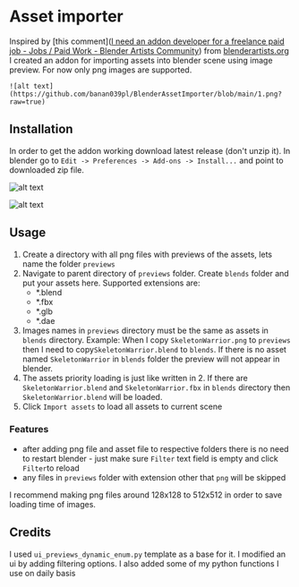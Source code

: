 # Asset importer

Inspired by [this comment]([I need an addon developer for a freelance paid job - Jobs / Paid Work - Blender Artists Community](https://blenderartists.org/t/i-need-an-addon-developer-for-a-freelance-paid-job/1331305)) from [blenderartists.org](blenderartists.org) I created an addon for importing assets into blender scene using image preview. For now only png images are supported.

```
![alt text](https://github.com/banan039pl/BlenderAssetImporter/blob/main/1.png?raw=true)
```

## Installation

In order to get the addon working download latest release (don't unzip it). In blender go to `Edit -> Preferences -> Add-ons -> Install...` and point to downloaded zip file.

![alt text](https://github.com/banan039pl/BlenderAssetImporter/blob/main/2.png?raw=true)

![alt text](https://github.com/banan039pl/BlenderAssetImporter/blob/main/3.png?raw=true)

## Usage

1. Create a directory with all png files with previews of the assets, lets name the folder `previews`
2. Navigate to parent directory  of `previews` folder. Create `blends` folder and put your assets here. Supported extensions are:
   - *.blend
   - *.fbx
   - *.glb
   - *.dae
3. Images names in `previews` directory must be the same as assets in `blends` directory. Example: When I copy `SkeletonWarrior.png` to `previews` then I need to copy`SkeletonWarrior.blend` to `blends`. If there is no asset named `SkeletonWarrior` in `blends` folder the preview will not appear in blender.
4. The assets priority loading is just like written in 2. If there are `SkeletonWarrior.blend` and `SkeletonWarrior.fbx` in `blends` directory then `SkeletonWarrior.blend` will be loaded.
5. Click `Import assets` to load all assets to current scene

### Features

- after adding png file and asset file to respective folders there is no need to restart blender - just make sure `Filter` text field is empty and click `Filter`to reload
- any files in `previews` folder with extension other that `png` will be skipped

I recommend making png files around 128x128 to 512x512 in  order to save loading time of images.

## Credits

I used `ui_previews_dynamic_enum.py` template as a base for it. I modified an ui by adding filtering options. I also added some of my python functions I use on daily basis